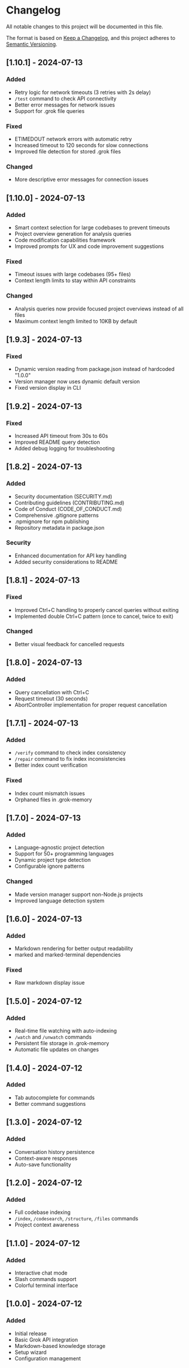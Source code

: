 # Changelog

All notable changes to this project will be documented in this file.

The format is based on [Keep a Changelog](https://keepachangelog.com/en/1.0.0/),
and this project adheres to [Semantic Versioning](https://semver.org/spec/v2.0.0.html).

## [1.10.1] - 2024-07-13

### Added
- Retry logic for network timeouts (3 retries with 2s delay)
- `/test` command to check API connectivity
- Better error messages for network issues
- Support for .grok file queries

### Fixed
- ETIMEDOUT network errors with automatic retry
- Increased timeout to 120 seconds for slow connections
- Improved file detection for stored .grok files

### Changed
- More descriptive error messages for connection issues

## [1.10.0] - 2024-07-13

### Added
- Smart context selection for large codebases to prevent timeouts
- Project overview generation for analysis queries
- Code modification capabilities framework
- Improved prompts for UX and code improvement suggestions

### Fixed
- Timeout issues with large codebases (95+ files)
- Context length limits to stay within API constraints

### Changed
- Analysis queries now provide focused project overviews instead of all files
- Maximum context length limited to 10KB by default

## [1.9.3] - 2024-07-13

### Fixed
- Dynamic version reading from package.json instead of hardcoded "1.0.0"
- Version manager now uses dynamic default version
- Fixed version display in CLI

## [1.9.2] - 2024-07-13

### Fixed
- Increased API timeout from 30s to 60s
- Improved README query detection
- Added debug logging for troubleshooting

## [1.8.2] - 2024-07-13

### Added
- Security documentation (SECURITY.md)
- Contributing guidelines (CONTRIBUTING.md)
- Code of Conduct (CODE_OF_CONDUCT.md)
- Comprehensive .gitignore patterns
- .npmignore for npm publishing
- Repository metadata in package.json

### Security
- Enhanced documentation for API key handling
- Added security considerations to README

## [1.8.1] - 2024-07-13

### Fixed
- Improved Ctrl+C handling to properly cancel queries without exiting
- Implemented double Ctrl+C pattern (once to cancel, twice to exit)

### Changed
- Better visual feedback for cancelled requests

## [1.8.0] - 2024-07-13

### Added
- Query cancellation with Ctrl+C
- Request timeout (30 seconds)
- AbortController implementation for proper request cancellation

## [1.7.1] - 2024-07-13

### Added
- `/verify` command to check index consistency
- `/repair` command to fix index inconsistencies
- Better index count verification

### Fixed
- Index count mismatch issues
- Orphaned files in .grok-memory

## [1.7.0] - 2024-07-13

### Added
- Language-agnostic project detection
- Support for 50+ programming languages
- Dynamic project type detection
- Configurable ignore patterns

### Changed
- Made version manager support non-Node.js projects
- Improved language detection system

## [1.6.0] - 2024-07-13

### Added
- Markdown rendering for better output readability
- marked and marked-terminal dependencies

### Fixed
- Raw markdown display issue

## [1.5.0] - 2024-07-12

### Added
- Real-time file watching with auto-indexing
- `/watch` and `/unwatch` commands
- Persistent file storage in .grok-memory
- Automatic file updates on changes

## [1.4.0] - 2024-07-12

### Added
- Tab autocomplete for commands
- Better command suggestions

## [1.3.0] - 2024-07-12

### Added
- Conversation history persistence
- Context-aware responses
- Auto-save functionality

## [1.2.0] - 2024-07-12

### Added
- Full codebase indexing
- `/index`, `/codesearch`, `/structure`, `/files` commands
- Project context awareness

## [1.1.0] - 2024-07-12

### Added
- Interactive chat mode
- Slash commands support
- Colorful terminal interface

## [1.0.0] - 2024-07-12

### Added
- Initial release
- Basic Grok API integration
- Markdown-based knowledge storage
- Setup wizard
- Configuration management